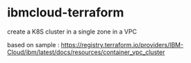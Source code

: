 # ibmcloud-terraform


create a K8S cluster in a single zone in a VPC

based on sample : https://registry.terraform.io/providers/IBM-Cloud/ibm/latest/docs/resources/container_vpc_cluster